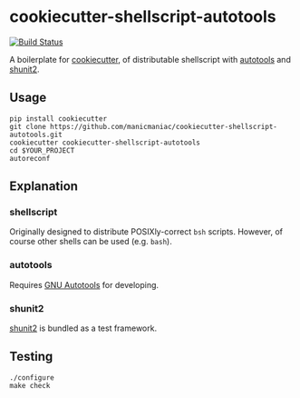 cookiecutter-shellscript-autotools
==================================

[![Build Status](https://travis-ci.org/manicmaniac/cookiecutter-shellscript-autotools.svg)](https://travis-ci.org/manicmaniac/cookiecutter-shellscript-autotools)

A boilerplate for [cookiecutter][], of distributable shellscript with [autotools][] and [shunit2][].

Usage
-----

    pip install cookiecutter
    git clone https://github.com/manicmaniac/cookiecutter-shellscript-autotools.git
    cookiecutter cookiecutter-shellscript-autotools
    cd $YOUR_PROJECT
    autoreconf


Explanation
-----------

### shellscript

Originally designed to distribute POSIXly-correct `bsh` scripts.
However, of course other shells can be used (e.g. `bash`).

### autotools

Requires [GNU Autotools][autotools] for developing.

### shunit2

[shunit2][] is bundled as a test framework.

Testing
-------

    ./configure
    make check

[cookiecutter]: https://github.com/audreyr/cookiecutter
[autotools]: https://www.sourceware.org/autobook/
[shunit2]: https://github.com/kward/shunit2
